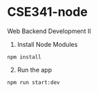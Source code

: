# CSE341-node
Web Backend Development II

1. Install Node Modules
```
npm install
```
2. Run the app
```
npm run start:dev
```
